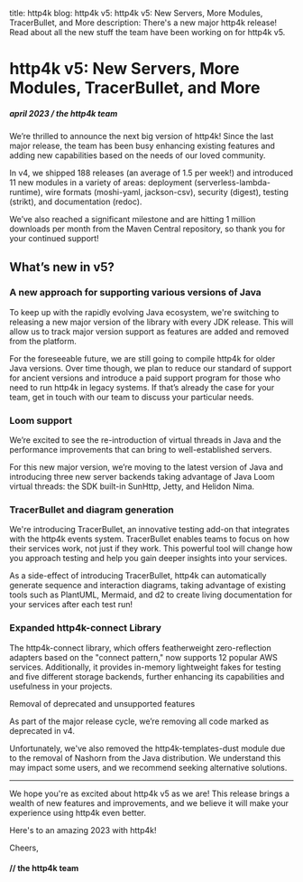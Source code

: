 title: http4k blog: http4k v5: http4k v5: New Servers, More Modules, TracerBullet, and More
description:  There's a new major http4k release! Read about all the new stuff the team have been working on for http4k v5.

#  http4k v5: New Servers, More Modules, TracerBullet, and More

##### april 2023 / the http4k team

We’re thrilled to announce the next big version of http4k! Since the last major release, the team has been busy enhancing existing features and adding new capabilities based on the needs of our loved community.

In v4, we shipped 188 releases (an average of 1.5 per week!) and introduced 11 new modules in a variety of areas: deployment (serverless-lambda-runtime), wire formats (moshi-yaml, jackson-csv), security (digest), testing (strikt), and documentation (redoc).

We’ve also reached a significant milestone and are hitting 1 million downloads per month from the Maven Central repository, so thank you for your continued support!

## What’s new in v5?


### A new approach for supporting various versions of Java

To keep up with the rapidly evolving Java ecosystem, we're switching to releasing a new major version of the library with every JDK release. This will allow us to track major version support as features are added and removed from the platform.

For the foreseeable future, we are still going to compile http4k for older Java versions. Over time though, we plan to reduce our standard of support for ancient versions and introduce a paid support program for those who need to run http4k in legacy systems. If that’s already the case for your team, get in touch with our team to discuss your particular needs.

### Loom support

We’re excited to see the re-introduction of virtual threads in Java and the performance improvements that can bring to well-established servers.

For this new major version, we’re moving to the latest version of Java and introducing three new server backends taking advantage of Java Loom virtual threads: the SDK built-in SunHttp, Jetty, and Helidon Nima.

### TracerBullet and diagram generation

We're introducing TracerBullet, an innovative testing add-on that integrates with the http4k events system. TracerBullet enables teams to focus on how their services work, not just if they work. This powerful tool will change how you approach testing and help you gain deeper insights into your services.

As a side-effect of introducing TracerBullet, http4k can automatically generate sequence and interaction diagrams, taking advantage of existing tools such as PlantUML, Mermaid, and d2 to create living documentation for your services after each test run!

### Expanded http4k-connect Library

The http4k-connect library, which offers featherweight zero-reflection adapters based on the "connect pattern," now supports 12 popular AWS services. Additionally, it provides in-memory lightweight fakes for testing and five different storage backends, further enhancing its capabilities and usefulness in your projects.

Removal of deprecated and unsupported features

As part of the major release cycle, we’re removing all code marked as deprecated in v4.

Unfortunately, we've also removed the http4k-templates-dust module due to the removal of Nashorn from the Java distribution. We understand this may impact some users, and we recommend seeking alternative solutions.

<hr>
We hope you're as excited about http4k v5 as we are! This release brings a wealth of new features and improvements, and we believe it will make your experience using http4k even better.

Here's to an amazing 2023 with http4k!

Cheers,

#### // the http4k team

[http4k]: https://http4k.org
